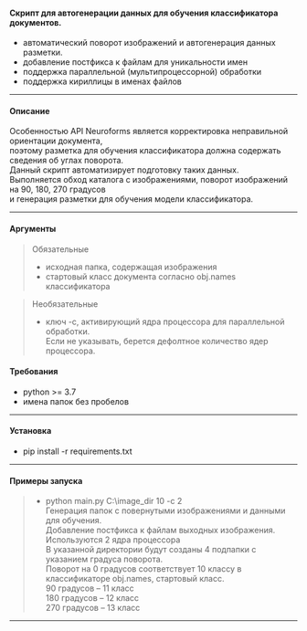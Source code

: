 #### Скрипт для автогенерации данных для обучения классификатора документов.
- автоматический поворот изображений и автогенерация данных разметки.
- добавление постфикса к файлам для уникальности имен
- поддержка параллельной (мультипроцессорной) обработки
- поддержка кириллицы в именах файлов

---
#### Описание
Особенностью API Neuroforms является корректировка неправильной ориентации документа, <br>
поэтому разметка для обучения классификатора должна содержать сведения об углах поворота. <br>
Данный скрипт автоматизирует подготовку таких данных. <br>
Выполняется обход каталога с изображениями, поворот изображений на 90, 180, 270 градусов <br>
и генерация разметки для обучения модели классификатора.<br>
___
#### Аргументы

> Обязательные
> - исходная папка, содержащая изображения
> - стартовый класс документа согласно obj.names классификатора

> Необязательные
> - ключ -с, активирующий ядра процессора для параллельной обработки. <br>
Если не указывать, берется дефолтное количество ядер процессора.

#### Требования
- python >= 3.7
- имена папок без пробелов
___
#### Установка
- pip install -r requirements.txt

___
#### Примеры запуска
>- python main.py C:\image_dir 10 -c 2<br>
Генерация папок с повернутыми изображениями и данными для обучения.<br>
Добавление постфикса к файлам выходных изображения.<br>
Используются 2 ядра процессора<br>
В указанной директории будут созданы 4 подпапки с указанием градуса поворота.<br>
Поворот на 0 градусов соответствует 10 классу в классификаторе obj.names, стартовый класс.<br>
90 градусов – 11 класс<br>
180 градусов – 12 класс<br>
270 градусов – 13 класс<br>
___

